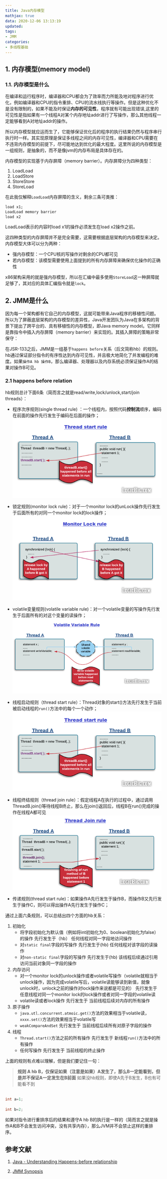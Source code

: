 ```yaml
---
title: Java内存模型
mathjax: true
data: 2020-12-06 13:13:19
updated:
tags: 
- JMM
categories:
- 多线程基础
---
```


## 1. 内存模型(memory model)

### 1.1. 内存模型是什么

在编译和运行程序时，编译器和CPU都会为了效率而力所能及地对程序进行优化，例如编译器和CPU的指令重排、CPU的流水线执行等操作。但是这种优化不是没有限制的，如果不能及时保证**内存的可见性**，程序就有可能出现错误,这里的可见性是指如果有一个线程A对某个内存地址addr进行了写操作，那么其他线程一定能够看到A对地址addr的操作。

所以内存模型就应运而生了，它能够保证优化后的程序的执行结果仍然与程序串行执行时一样。其实现原理是保证多线程之间的内存可见性，编译器和CPU需要在不违背内存模型的前提下，尽可能地达到优化的最大程度。这里所说的内存模型是一组规则，是抽象的，而不是像jvm的内存布局是具体存在的。

内存模型的实现基于内存屏障（memory barrier）。内存屏障分为四种类型：

1. LoadLoad
2. LoadStore
3. StoreStore
4. StoreLoad

在此我仅解释`LoadLoad`内存屏障的含义，剩余三条可类推：

```
load x1;
LoadLoad memory barrier
load x2
```

LoadLoad表示的内容时load x1的操作必须发生在load x2操作之前。

这四种类型的内存屏障并不是完全需要，这需要根据底层架构的内存模型来决定。内存模型大体可以分为两种：

- 强内存模型：一个CPU核的写操作对剩余的CPU都可见
- 若内存模型：该模型需要使用上面提到的所有内存屏障来确保优化操作的正确性

x86架构采用的就是强内存模型，所以在汇编中最多使用`StoreLoad`这一种屏障就足够了，其对应的具体汇编指令就是`lock`。

## 2. JMM是什么

因为每一个架构都有它自己的内存模型，这就可能带来Java程序的移植性问题。所以为了屏蔽底层架构的内存模型的差异性，Java开发团队为Java在多架构的背景下提出了跨平台的、具有移植性的内存模型，即Java memory model。它同样是靠指令中插入内存屏障（memory barrier）来实现的。其插入屏障的策略非常保守：



在JSR-133之后，JMM是一组基于`happens before`关系（后文简称hb）的规则。hb通过保证部分指令的有序性达到内存可见性，并且极大地简化了并发编程的难度。如果`操作A hb 操作B`，那么编译器、处理器以及内存系统必须保证操作A的结果对操作B可见。

### 2.1 happens before relation

hb规则总计下面6条（简而言之就是read/write,lock/unlock,start/join threads）：

- 程序次序规则(single thread rule) ：一个线程内，按照代码**控制流**顺序，编码在前面的操作先行发生于编码在后面的操作；
![single thread rule](images/thread-start-rule.png)

- 锁定规则(monitor lock rule)：对于一个monitor lock的unLock操作先行发生于后面所有的对同一个monitor lock的lock操作；
![monitor lock rule](images/monitor-lock-rule.png)

- volatile变量规则(volatile variable rule)：对一个volatile变量的写操作先行发生于后面所有的对这个变量的读操作；
![volatile-variable-rule](images/volatile-variable-rule.png)

- 线程启动规则（thread start rule）：Thread对象的start()方法先行发生于当前被启动线程的`run()`方法中的每个一个动作；
![thread-start-rule](images/thread-start-rule.png)

- 线程终结规则（thread join rule）：假定线程A在执行的过程中，通过调用ThreadB.join()等待线程B终止，那么在join()返回后，线程B在run()完成的操作在线程A都可见
![thread-join-rule](images/thread-join-rule.png)

- 传递规则(thread start rule)：如果操作A先行发生于操作B，而操作B又先行发生于操作C，则可以得出操作A先行发生于操作C；

通过上面六条规则，可以总结出四个方面的hb关系：

1. 初始化
    - 将字段初始化为默认值（例如将int初始化为0、boolean初始化为false）的操作 先行发生于（hb） 任何线程对同一字段地访问操作
    - 对`static final`字段的写操作 先行发生于(hb) 任何线程对该字段的读操作
    - 对`non-static final`字段的写操作 先行发生于(hb) 该线程后续通过引用访问当前对象同一字段的操作
2. 内存访问
    - 对一个monitor lock的unlock操作或者volatile写操作（volatile就相当于unlock操作，因为完成volatile写后，volatile读能够读到新值，就像unlock时，unlock之前的操作对lock操作来说都是可见的） 先行发生于 任意线程对同一个monitor lock的lock操作或者对同一字段的volatile读
    - volatile读或者lock操作 先行发生于 当前线程后续对内存的所有操作
3. 原子操作
    - `java.utl.concurrent.atmoic.get()`方法的效果相当于volatile读，`xxxx.set()`方法的效果相当于volatile写
    - `weakCompareAndSet` 先行发生于 当前线程后续所有对原子字段的操作
4. 线程
    - `Thread.start()`方法之前的所有操作 先行发生于 新线程`run()`方法中的所有操作
    - 任何写操作 先行发生于 当前线程的终止操作

上面的规则有点难以理解，但是我们要记住一句：

>**规则 A hb B，仅保证如果（注意是如果）A发生了，那么B一定能看到，但是并不保证A一定发生在B前面** 如果没hb规则，即使A先于B发生，B也有可能看不到

``` java

int a=1;

int b=2;

```

如果对指令进行重排序后的结果和遵守A hb B的执行是一样的（简而言之就是操作A和B不会发生访问冲突，没有共享内存），那么JVM并不会禁止这样的重排序。


## 参考文献

1. [Java - Understanding Happens-before relationship](https://www.logicbig.com/tutorials/core-java-tutorial/java-multi-threading/happens-before.html#:~:text=Happens%2Dbefore%20relationship%20is%20a,another%20action%20in%20different%20thread.&text=Happens%2Dbefore%20is%20not%20just,read%20and%20write%20to%20memory%20.)

2. [JMM Synopsis](http://gee.cs.oswego.edu/dl/cpj/JMMsynopsis.html)

